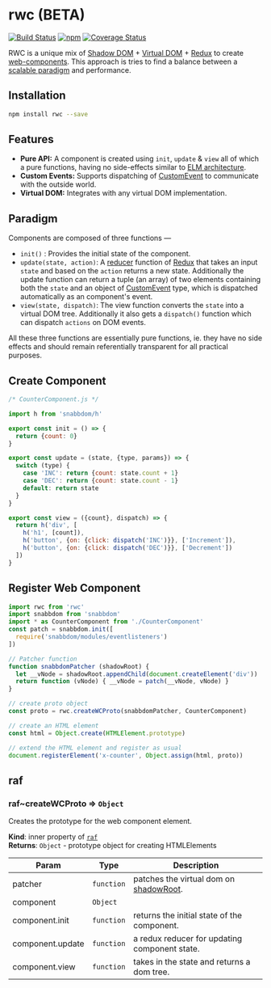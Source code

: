 # rwc (BETA)
[![Build Status](https://travis-ci.org/tusharmath/rwc.svg?branch=master)](https://travis-ci.org/tusharmath/rwc)
[![npm](https://img.shields.io/npm/v/rwc.svg)](https://www.npmjs.com/package/rwc)
[![Coverage Status](https://coveralls.io/repos/github/tusharmath/rwc/badge.svg)](https://coveralls.io/github/tusharmath/rwc)

RWC is a unique mix of [Shadow DOM] + [Virtual DOM] + [Redux] to create [web-components].
This approach is tries to find a balance between a [scalable paradigm] and performance.

[scalable paradigm]: http://staltz.com/why-react-redux-is-an-inferior-paradigm.html
[Shadow DOM]:        http://www.html5rocks.com/en/tutorials/webcomponents/shadowdom/
[Virtual DOM]:       https://github.com/paldepind/snabbdom
[Redux]:             http://redux.js.org
[web-components]:    http://www.html5rocks.com/en/tutorials/webcomponents/shadowdom/
[reducer]:           http://redux.js.org/docs/basics/Reducers.html
[ELM architecture]:  http://guide.elm-lang.org/architecture/
[CustomEvent]:       https://developer.mozilla.org/en/docs/Web/API/CustomEvent


## Installation

```bash
npm install rwc --save
```

## Features
 - **Pure API:** A component is created using `init`, `update` & `view` all of which a pure functions,
 having no side-effects similar to [ELM architecture].
 - **Custom Events:** Supports dispatching of [CustomEvent] to communicate with the outside world.
 - **Virtual DOM:** Integrates with any virtual DOM implementation.


## Paradigm
Components are composed of three functions —
  - `init()` : Provides the initial state of the component.
  - `update(state, action)`: A [reducer] function of [Redux] that takes an input `state` and based on the `action` returns a new state.
     Additionally the update function can return a tuple (an array) of two elements containing both the `state` and an object of [CustomEvent] type, which is dispatched automatically as an component's event.
  - `view(state, dispatch)`: The view function converts the `state` into a virtual DOM tree.
     Additionally it also gets a `dispatch()` function which can dispatch `actions` on DOM events.

All these three functions are essentially pure functions, ie. they have no side effects and should remain referentially transparent for all practical purposes.

## Create Component

```js
/* CounterComponent.js */

import h from 'snabbdom/h'

export const init = () => {
  return {count: 0}
}

export const update = (state, {type, params}) => {
  switch (type) {
    case 'INC': return {count: state.count + 1}
    case 'DEC': return {count: state.count - 1}
    default: return state
  }
}

export const view = ({count}, dispatch) => {
  return h('div', [
    h('h1', [count]),
    h('button', {on: {click: dispatch('INC')}}, ['Increment']),
    h('button', {on: {click: dispatch('DEC')}}, ['Decrement'])
  ])
}
```

## Register Web Component

```js
import rwc from 'rwc'
import snabbdom from 'snabbdom'
import * as CounterComponent from './CounterComponent'
const patch = snabbdom.init([
  require('snabbdom/modules/eventlisteners')
])

// Patcher function
function snabbdomPatcher (shadowRoot) {
  let __vNode = shadowRoot.appendChild(document.createElement('div'))
  return function (vNode) { __vNode = patch(__vNode, vNode) }
}

// create proto object
const proto = rwc.createWCProto(snabbdomPatcher, CounterComponent)

// create an HTML element
const html = Object.create(HTMLElement.prototype)

// extend the HTML element and register as usual
document.registerElement('x-counter', Object.assign(html, proto))
```

<a name="module_raf"></a>

## raf
<a name="module_raf..createWCProto"></a>

### raf~createWCProto ⇒ <code>Object</code>
Creates the prototype for the web component element.

**Kind**: inner property of <code>[raf](#module_raf)</code>  
**Returns**: <code>Object</code> - prototype object for creating HTMLElements  

| Param | Type | Description |
| --- | --- | --- |
| patcher | <code>function</code> | patches the virtual dom on [shadowRoot](https://developer.mozilla.org/en-US/docs/Web/API/ShadowRoot). |
| component | <code>Object</code> |  |
| component.init | <code>function</code> | returns the initial state of the component. |
| component.update | <code>function</code> | a redux reducer for updating component state. |
| component.view | <code>function</code> | takes in the state and returns a dom tree. |

